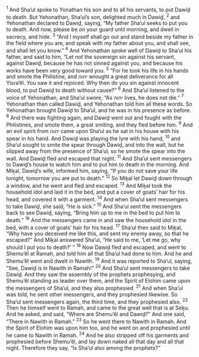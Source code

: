 <sup>1</sup> And Sha’ul spoke to Yonathan his son and to all his servants, to put Dawiḏ to death. But Yehonathan, Sha’ul’s son, delighted much in Dawiḏ,
<sup>2</sup> and Yehonathan declared to Dawiḏ, saying, “My father Sha’ul seeks to put you to death. And now, please be on your guard until morning, and dwell in secrecy, and hide.
<sup>3</sup> “And I myself shall go out and stand beside my father in the field where you are, and speak with my father about you, and shall see, and shall let you know.”
<sup>4</sup> And Yehonathan spoke well of Dawiḏ to Sha’ul his father, and said to him, “Let not the sovereign sin against his servant, against Dawiḏ, because he has not sinned against you, and because his works have been very good toward you.
<sup>5</sup> “For he took his life in his hands and smote the Philistine, and יהוה wrought a great deliverance for all Yisra’ĕl. You saw it and rejoiced. Why then do you sin against innocent blood, to put Dawiḏ to death without cause?”
<sup>6</sup> And Sha’ul listened to the voice of Yehonathan, and Sha’ul swore, “As יהוה lives, he does not die.”
<sup>7</sup> Yehonathan then called Dawiḏ, and Yehonathan told him all these words. So Yehonathan brought Dawiḏ to Sha’ul, and he was in his presence as before.
<sup>8</sup> And there was fighting again, and Dawiḏ went out and fought with the Philistines, and smote them, a great smiting, and they fled before him.
<sup>9</sup> And an evil spirit from יהוה came upon Sha’ul as he sat in his house with his spear in his hand. And Dawiḏ was playing the lyre with his hand,
<sup>10</sup> and Sha’ul sought to smite the spear through Dawiḏ, and into the wall, but he slipped away from the presence of Sha’ul, so he smote the spear into the wall. And Dawiḏ fled and escaped that night.
<sup>11</sup> And Sha’ul sent messengers to Dawiḏ’s house to watch him and to put him to death in the morning. And Miḵal, Dawiḏ’s wife, informed him, saying, “If you do not save your life tonight, tomorrow you are put to death.”
<sup>12</sup> So Miḵal let Dawiḏ down through a window, and he went and fled and escaped.
<sup>13</sup> And Miḵal took the household idol and laid it in the bed, and put a cover of goats’ hair for his head, and covered it with a garment.
<sup>14</sup> And when Sha’ul sent messengers to take Dawiḏ, she said, “He is sick.”
<sup>15</sup> And Sha’ul sent the messengers back to see Dawiḏ, saying, “Bring him up to me in the bed to put him to death.”
<sup>16</sup> And the messengers came in and saw the household idol in the bed, with a cover of goats’ hair for his head.
<sup>17</sup> Sha’ul then said to Miḵal, “Why have you deceived me like this, and sent my enemy away, so that he escaped?” And Miḵal answered Sha’ul, “He said to me, ‘Let me go, why should I put you to death?’ ”
<sup>18</sup> Now Dawiḏ fled and escaped, and went to Shemu’ĕl at Ramah, and told him all that Sha’ul had done to him. And he and Shemu’ĕl went and dwelt in Nawith.
<sup>19</sup> And it was reported to Sha’ul, saying, “See, Dawiḏ is in Nawith in Ramah!”
<sup>20</sup> And Sha’ul sent messengers to take Dawiḏ. And they saw the assembly of the prophets prophesying, and Shemu’ĕl standing as leader over them, and the Spirit of Elohim came upon the messengers of Sha’ul, and they also prophesied.
<sup>21</sup> And when Sha’ul was told, he sent other messengers, and they prophesied likewise. So Sha’ul sent messengers again, the third time, and they prophesied also.
<sup>22</sup> Then he himself went to Ramah, and came to the great well that is at Seḵu. And he asked, and said, “Where are Shemu’ĕl and Dawiḏ?” And one said, “There in Nawith in Ramah.”
<sup>23</sup> So he went there to Nawith in Ramah. And the Spirit of Elohim was upon him too, and he went on and prophesied until he came to Nawith in Ramah.
<sup>24</sup> And he also stripped off his garments and prophesied before Shemu’ĕl, and lay down naked all that day and all that night. Therefore they say, “Is Sha’ul also among the prophets?”

